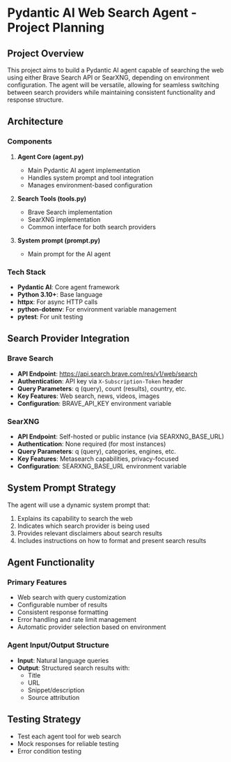 # Pydantic AI Web Search Agent - Project Planning

## Project Overview
This project aims to build a Pydantic AI agent capable of searching the web using either Brave Search API or SearXNG, depending on environment configuration. The agent will be versatile, allowing for seamless switching between search providers while maintaining consistent functionality and response structure.

## Architecture

### Components
1. **Agent Core (agent.py)**
   - Main Pydantic AI agent implementation
   - Handles system prompt and tool integration
   - Manages environment-based configuration

2. **Search Tools (tools.py)**
   - Brave Search implementation
   - SearXNG implementation
   - Common interface for both search providers

3. **System prompt (prompt.py)**
   - Main prompt for the AI agent

### Tech Stack
- **Pydantic AI**: Core agent framework
- **Python 3.10+**: Base language
- **httpx**: For async HTTP calls
- **python-dotenv**: For environment variable management
- **pytest**: For unit testing

## Search Provider Integration

### Brave Search
- **API Endpoint**: https://api.search.brave.com/res/v1/web/search
- **Authentication**: API key via `X-Subscription-Token` header
- **Query Parameters**: q (query), count (results), country, etc.
- **Key Features**: Web search, news, videos, images
- **Configuration**: BRAVE_API_KEY environment variable

### SearXNG
- **API Endpoint**: Self-hosted or public instance (via SEARXNG_BASE_URL)
- **Authentication**: None required (for most instances)
- **Query Parameters**: q (query), categories, engines, etc.
- **Key Features**: Metasearch capabilities, privacy-focused
- **Configuration**: SEARXNG_BASE_URL environment variable

## System Prompt Strategy
The agent will use a dynamic system prompt that:
1. Explains its capability to search the web
2. Indicates which search provider is being used
3. Provides relevant disclaimers about search results
4. Includes instructions on how to format and present search results

## Agent Functionality

### Primary Features
- Web search with query customization
- Configurable number of results
- Consistent response formatting
- Error handling and rate limit management
- Automatic provider selection based on environment

### Agent Input/Output Structure
- **Input**: Natural language queries
- **Output**: Structured search results with:
  - Title
  - URL
  - Snippet/description
  - Source attribution

## Testing Strategy
- Test each agent tool for web search
- Mock responses for reliable testing
- Error condition testing